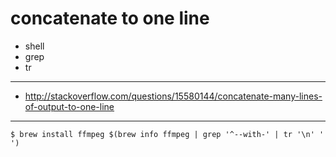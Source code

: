 # concatenate to one line

+ shell
+ grep
+ tr

---

+ http://stackoverflow.com/questions/15580144/concatenate-many-lines-of-output-to-one-line

---

```
$ brew install ffmpeg $(brew info ffmpeg | grep '^--with-' | tr '\n' ' ')
```
